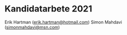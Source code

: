 # Kandidatarbete 2021
Erik Hartman (erik.hartman@hotmail.com)
Simon Mahdavi (simonmahdavi@msn.com)


